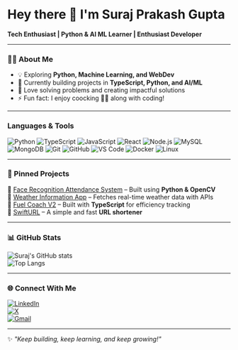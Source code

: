 # Hey there 👋 I'm Suraj Prakash Gupta  

**Tech Enthusiast | Python & AI ML Learner | Enthusiast Developer**  

---

### 🧑‍💻 About Me  
- 💡 Exploring **Python, Machine Learning, and WebDev**  
- 🌱 Currently building projects in **TypeScript, Python, and AI/ML**  
- 🔭 Love solving problems and creating impactful solutions  
- ⚡ Fun fact: I enjoy coocking 🥐🍰 along with coding!  

---

###  Languages & Tools  

![Python](https://img.shields.io/badge/Python-3776AB?style=for-the-badge&logo=python&logoColor=white) 
![TypeScript](https://img.shields.io/badge/TypeScript-007ACC?style=for-the-badge&logo=typescript&logoColor=white) 
![JavaScript](https://img.shields.io/badge/JavaScript-F7DF1E?style=for-the-badge&logo=javascript&logoColor=black) 
![React](https://img.shields.io/badge/React-20232A?style=for-the-badge&logo=react&logoColor=61DAFB) 
![Node.js](https://img.shields.io/badge/Node.js-339933?style=for-the-badge&logo=nodedotjs&logoColor=white) 
![MySQL](https://img.shields.io/badge/MySQL-005C84?style=for-the-badge&logo=mysql&logoColor=white) 
![MongoDB](https://img.shields.io/badge/MongoDB-4EA94B?style=for-the-badge&logo=mongodb&logoColor=white) 
![Git](https://img.shields.io/badge/Git-F05032?style=for-the-badge&logo=git&logoColor=white) 
![GitHub](https://img.shields.io/badge/GitHub-181717?style=for-the-badge&logo=github&logoColor=white) 
![VS Code](https://img.shields.io/badge/VS_Code-0078D4?style=for-the-badge&logo=visual-studio-code&logoColor=white) 
![Docker](https://img.shields.io/badge/Docker-2496ED?style=for-the-badge&logo=docker&logoColor=white) 
![Linux](https://img.shields.io/badge/Linux-FCC624?style=for-the-badge&logo=linux&logoColor=black) 

---

### 📌 Pinned Projects  

🔹 [Face Recognition Attendance System](https://github.com/SPGupta18/Face_Recognition_Attendance_System) – Built using **Python & OpenCV**  
🔹 [Weather Information App](https://github.com/SPGupta18/Weather_Information_using_Python) – Fetches real-time weather data with APIs  
🔹 [Fuel Coach V2](https://github.com/SPGupta18/FuelCoach_V2) – Built with **TypeScript** for efficiency tracking  
🔹 [SwiftURL](https://github.com/SPGupta18/SwiftURL) – A simple and fast **URL shortener**  

---

### 📊 GitHub Stats  

![Suraj's GitHub stats](https://github-readme-stats.vercel.app/api?username=SPGupta18&show_icons=true&theme=radical)  
![Top Langs](https://github-readme-stats.vercel.app/api/top-langs/?username=SPGupta18&layout=compact&theme=radical)  

---

### 🌐 Connect With Me  

[![LinkedIn](https://img.shields.io/badge/LinkedIn-blue?style=for-the-badge&logo=linkedin)](https://linkedin.com/in/suraj-gupta-89282a220)  
[![X](https://img.shields.io/badge/Twitter-black?style=for-the-badge&logo=x)](https://x.com/SPGupta_18)  
[![Gmail](https://img.shields.io/badge/Gmail-D14836?style=for-the-badge&logo=gmail&logoColor=white)](mailto:surajprakashgupta04@gmail.com)  

---

✨ *"Keep building, keep learning, and keep growing!"* 
